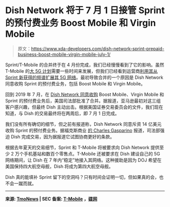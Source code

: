 # Dish Network 将于 7 月 1 日接管 Sprint 的预付费业务 Boost Mobile 和 Virgin Mobile

> 原文：<https://www.xda-developers.com/dish-network-sprint-prepaid-business-boost-mobile-virgin-mobile-july-1/>

Sprint/T-Mobile 的合并终于在 4 月份完成，我们已经慢慢看到了它的影响。虽然 T-Mobile 的[大 5G 计划](https://www.xda-developers.com/t-mobile-sprint-merger-plans-5g-rollout/)需要一些时间来发展，但我们已经看到运营商[利用其从 Sprint 新获得的频谱扩展其 5G 网络](https://www.xda-developers.com/t-mobile-expands-5g-network-sprint-roaming/)。最初导致合并的一个原因是 Dish Network 同意收购 Sprint 的预付费业务，包括 Boost Mobile 和 Virgin Mobile。

回到 2019 年 7 月，在 [Dish Network 同意收购](https://www.xda-developers.com/sprint-tmobile-merger/) Boost Mobile、Virgin Mobile 和 Sprint 的预付费业务后，美国司法部批准了合并。据报道，亚马逊最初对这三组客户感兴趣，但最终 Dish 主动出击。根据美国证券交易委员会的文件，我们现在知道，与 Dish 的交易最终将在两周后，即 7 月 1 日完成。

我们没有所有确切的细节，但之前有报道称，Dish Network 同意斥资 14 亿美元收购 Sprint 的预付费业务。据福克斯商业 [的 Charles Gasparino](https://twitter.com/CGasparino/status/1273373597491437571) 报道，司法部强迫 Dish 完成交易，因为据报道它试图协商更好的条款。

根据去年夏天的交易细节，Sprint 和 T-Mobile 将被要求向 Dish Network 提供至少 2 万个手机基站和数百个零售点。T-Mobile 还被要求在 Dish 建设自己的 5G 网络期间，让 Dish 在 7 年内“稳定”地接入其网络。这种援助是因为 DOJ 希望在美国保持四大航空母舰，Dish 将成为第四大航空母舰。

Dish 真的能填补 Sprint 留下的空洞吗？只有时间会证明一切，但如果真的会，也不会一蹴而就。

* * *

**来源: [TmoNews](https://www.tmonews.com/2020/06/dish-network-buy-boost-mobile-t-mobile-july-1/) | SEC 备案: [T-Mobile](https://www.sec.gov/ix?doc=/Archives/edgar/data/1283699/000119312520171403/d944984d8k.htm) ，[碟网](https://www.sec.gov/ix?doc=/Archives/edgar/data/1001082/000100108220000027/dish-20200617x8k.htm)**